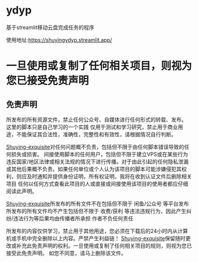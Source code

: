 # ydyp
基于streamlit移动云盘完成任务的程序

使用地址:https://shuyingydyp.streamlit.app/

# 一旦使用或复制了任何相关项目，则视为您已接受免责声明

## 免责声明
所发布的所有资源文件，禁止任何公众号、自媒体进行任何形式的转载、发布。 这里的脚本只是自己学习的一个实践 仅用于测试和学习研究，禁止用于商业用途，不能保证其合法性，准确性，完整性和有效性，请根据情况自行判断。

[Shuying-exquisite](https://github.com/Shuying-exquisite)对任何问题概不负责，包括但不限于由任何脚本错误导致的任何损失或损害。 间接使用脚本的任何用户，包括但不限于建立VPS或在某些行为违反国家/地区法律或相关法规的情况下进行传播。对于由此引起的任何隐私泄漏或其他后果概不负责。如果任何单位或个人认为该项目的脚本可能涉嫌侵犯其权利，则应及时通知并提供身份证明，所有权证明，我将在收到认证文件后删除相关项目
  任何以任何方式查看此项目的人或直接或间接使用该项目的使用者都应仔细阅读此声明。

[Shuying-exquisite](https://github.com/Shuying-exquisite)所发布的所有文件不在包括但不限于 闲鱼/公众号 等平台发布 所发布的所有文件均不产生包括但不限于 收费/获利 等违法违规行为，因此产生纠纷/违法行为等后果均由传播者所承担 作者不负任何责任

所发布的内容仅供学习，禁止用于其他用途，您必须在下载后的24小时内从计算机或手机中完全删除以上内容。严禁产生利益链！
[Shuying-exquisite](https://github.com/Shuying-exquisite)保留随时更改或补充此免责声明的权利。一旦使用或复制了任何相关项目的规则，则视为您已接受此免责声明。 如您不同意，请马上删除该文件。
